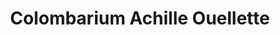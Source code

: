 ---
title: "Colombarium Achille Ouellette"
url: /mont-laurier/colombarium-achille-ouellette/
shop: Bestattungen
---